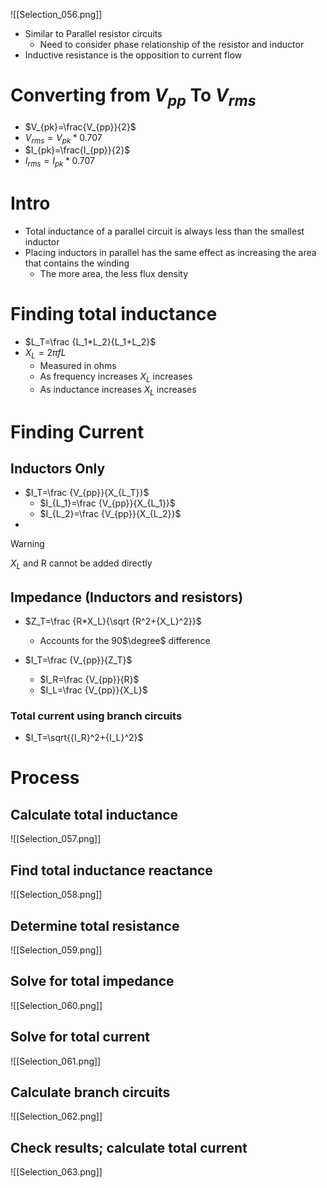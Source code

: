 ![[Selection_056.png]]

- Similar to Parallel resistor circuits
	- Need to consider phase relationship of the resistor and inductor
- Inductive resistance is the opposition to current flow

# Converting from $V_{pp}$ To $V_{rms}$
- $V_{pk}=\frac{V_{pp}}{2}$
- $V_{rms}=V_{pk}*0.707$
- $I_{pk}=\frac{I_{pp}}{2}$
- $I_{rms}=I_{pk}*0.707$

# Intro
- Total inductance of a parallel circuit is always less than the smallest inductor
- Placing inductors in parallel has the same effect as increasing the area that contains the winding
	- The more area, the less flux density

# Finding total inductance

- $L_T=\frac {L_1*L_2}{L_1+L_2}$
- $X_L=2 \pi f L$
	- Measured in ohms
	- As frequency increases $X_L$ increases
	- As inductance increases $X_L$ increases

# Finding Current
## Inductors Only
- $I_T=\frac {V_{pp}}{X_{L_T}}$
	- $I_{L_1}=\frac {V_{pp}}{X_{L_1}}$
	- $I_{L_2}=\frac {V_{pp}}{X_{L_2}}$
- 

>[!Warning]
>$X_L$ and R cannot be added directly

## Impedance (Inductors and resistors)

- $Z_T=\frac {R*X_L}{\sqrt {R^2+{X_L}^2}}$
	- Accounts for the 90$\degree$ difference

- $I_T=\frac {V_{pp}}{Z_T}$
	- $I_R=\frac {V_{pp}}{R}$
	- $I_L=\frac {V_{pp}}{X_L}$
### Total current using branch circuits
- $I_T=\sqrt{{I_R}^2+{I_L}^2}$

# Process
## Calculate total inductance
![[Selection_057.png]]

## Find total inductance reactance
![[Selection_058.png]]

## Determine total resistance
![[Selection_059.png]]

## Solve for total impedance
![[Selection_060.png]]

## Solve for total current
![[Selection_061.png]]

## Calculate branch circuits
![[Selection_062.png]]

## Check results; calculate total current
![[Selection_063.png]]

